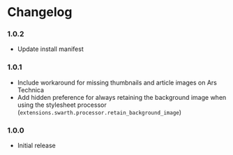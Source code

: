 # Changelog

### 1.0.2
* Update install manifest

### 1.0.1
* Include workaround for missing thumbnails and article images on Ars Technica
* Add hidden preference for always retaining the background image when using the stylesheet processor (`extensions.swarth.processor.retain_background_image`)

### 1.0.0
* Initial release
